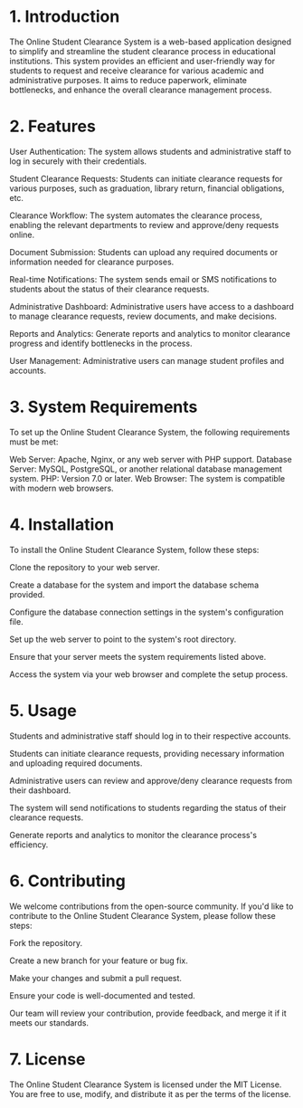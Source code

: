 # 1. Introduction
The Online Student Clearance System is a web-based application designed to simplify and streamline the student clearance process in educational institutions. This system provides an efficient and user-friendly way for students to request and receive clearance for various academic and administrative purposes. It aims to reduce paperwork, eliminate bottlenecks, and enhance the overall clearance management process.

# 2. Features
User Authentication: The system allows students and administrative staff to log in securely with their credentials.

Student Clearance Requests: Students can initiate clearance requests for various purposes, such as graduation, library return, financial obligations, etc.

Clearance Workflow: The system automates the clearance process, enabling the relevant departments to review and approve/deny requests online.

Document Submission: Students can upload any required documents or information needed for clearance purposes.

Real-time Notifications: The system sends email or SMS notifications to students about the status of their clearance requests.

Administrative Dashboard: Administrative users have access to a dashboard to manage clearance requests, review documents, and make decisions.

Reports and Analytics: Generate reports and analytics to monitor clearance progress and identify bottlenecks in the process.

User Management: Administrative users can manage student profiles and accounts.

# 3. System Requirements
To set up the Online Student Clearance System, the following requirements must be met:

Web Server: Apache, Nginx, or any web server with PHP support.
Database Server: MySQL, PostgreSQL, or another relational database management system.
PHP: Version 7.0 or later.
Web Browser: The system is compatible with modern web browsers.
# 4. Installation
To install the Online Student Clearance System, follow these steps:

Clone the repository to your web server.

Create a database for the system and import the database schema provided.

Configure the database connection settings in the system's configuration file.

Set up the web server to point to the system's root directory.

Ensure that your server meets the system requirements listed above.

Access the system via your web browser and complete the setup process.

# 5. Usage
Students and administrative staff should log in to their respective accounts.

Students can initiate clearance requests, providing necessary information and uploading required documents.

Administrative users can review and approve/deny clearance requests from their dashboard.

The system will send notifications to students regarding the status of their clearance requests.

Generate reports and analytics to monitor the clearance process's efficiency.

# 6. Contributing
We welcome contributions from the open-source community. If you'd like to contribute to the Online Student Clearance System, please follow these steps:

Fork the repository.

Create a new branch for your feature or bug fix.

Make your changes and submit a pull request.

Ensure your code is well-documented and tested.

Our team will review your contribution, provide feedback, and merge it if it meets our standards.

# 7. License
The Online Student Clearance System is licensed under the MIT License. You are free to use, modify, and distribute it as per the terms of the license.
